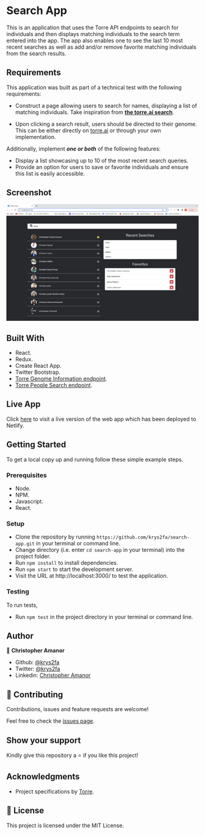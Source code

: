 # Search App

This is an application that uses the Torre API endpoints to search for individuals and then displays matching individuals to the search term entered into the app. The app also enables one to see the last 10 most recent searches as well as add and/or remove favorite matching individuals from the search results.

## Requirements

This application was built as part of a technical test with the following requirements:

- Construct a page allowing users to search for names, displaying a list of matching individuals. Take inspiration from **[the torre.ai search](https://torre.ai/search/people-name)**.

- Upon clicking a search result, users should be directed to their genome. This can be either directly on [torre.ai](http://torre.ai/) or through your own implementation.

Additionally, implement **_one or both_** of the following features:

- Display a list showcasing up to 10 of the most recent search queries.
- Provide an option for users to save or favorite individuals and ensure this list is easily accessible.

## Screenshot

![screenshot](./src/images/app.png)

## Built With

- React.
- Redux.
- Create React App.
- Twitter Bootstrap.
- [Torre Genome Information endpoint](https://torre.ai/${result.username}).
- [Torre People Search endpoint](https://torre.ai/api/entities/_searchStream).

## Live App

Click [here](https://searchi-app.netlify.app/) to visit a live version of the web app which has been deployed to Netlify.

## Getting Started

To get a local copy up and running follow these simple example steps.

### Prerequisites

- Node.
- NPM.
- Javascript.
- React.

### Setup

- Clone the repository by running `https://github.com/krys2fa/search-app.git` in your terminal or command line.
- Change directory (i.e. enter `cd search-app` in your terminal) into the project folder.
- Run `npm install` to install dependencies.
- Run `npm start` to start the development server.
- Visit the URL at http://localhost:3000/ to test the application.

### Testing

To run tests,

- Run `npm test` in the project directory in your terminal or command line.

## Author

👤 **Christopher Amanor**

- Github: [@krys2fa](https://github.com/krys2fa)
- Twitter: [@krys2fa](https://twitter.com/krys2fa)
- Linkedin: [Christopher Amanor](https://www.linkedin.com/in/christopher-amanor/)

## 🤝 Contributing

Contributions, issues and feature requests are welcome!

Feel free to check the [issues page](https://github.com/krys2fa/tv-show-guide/issues).

## Show your support

Kindly give this repository a ⭐️ if you like this project!

## Acknowledgments

- Project specifications by [Torre](https://www.torre.ai).

## 📝 License

This project is licensed under the MIT License.
